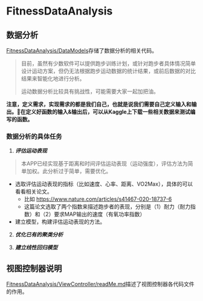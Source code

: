 # FitnessDataAnalysis

## 数据分析

<a href="https://github.com/vv123infinity/FitnessDataAnalysis/tree/02a159b2b92efd73f0149fe42d767e34d83447ad/FitnessDataAnalysis/DataModels">FitnessDataAnalysis/DataModels</a>存储了数据分析的相关代码。

> 目前，虽然有少数软件可以提供跑步训练计划，或针对跑步者具体情况简单设计运动方案，但仍无法根据跑步运动数据的统计结果，或前后数据的对比结果来智能化地进行分析。
>
> 运动数据分析比较具有挑战性，可能需要大家一起加把油。

**注意，定义需求，实现需求的都是我们自己，也就是说我们需要自己定义输入和输出。🥹在定义好函数的输入&输出后，可以从Kaggle上下载一些相关数据来测试编写的函数。**

### 数据分析的具体任务

1. ***评估运动表现***

> 本APP已经实现基于距离和时间评估运动表现（运动强度），评估方法为简单加权。此分析过于简单，需要优化。

* 选取评估运动表现的指标（比如速度、心率、距离、VO2Max），具体的可以看看相关论文。
  * 比如 https://www.nature.com/articles/s41467-020-18737-6
  * 这篇论文选取了两个指数来描述跑步者的表现，分别是（1）耐力（耐力指数）和（2）要求MAP输出的速度（有氧功率指数）
* 建立模型，构建评估运动表现的方法。



2. ***优化已有的聚类分析***



3. ***建立线性回归模型***



## 视图控制器说明

<a href="https://github.com/vv123infinity/FitnessDataAnalysis/blob/9201bdaddb3c51fd01f72333e99eb5173f2f4bac/FitnessDataAnalysis/ViewController/readMe.md">FitnessDataAnalysis/ViewController/readMe.md</a>描述了视图控制器各代码文件的作用。
